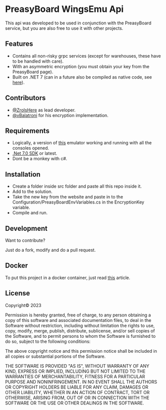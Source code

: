 # PreasyBoard WingsEmu Api

This api was developed to be used in conjunction with the PreasyBoard service, but you are also free to use it with other projects.

## Features

- Contains all non-risky grpc services (except for warehouses, these have to be handled with care).
- With an asymmetric encryption (you must obtain your key from the PreasyBoard page).
- Built on .NET 7 (can in a future also be compiled as native code, see [here][Net7Aot]).

## Contributors

- [@ZroIsHere][ZroUser] as lead developer.
- [@vBalatroni][BahlUser] for his encryption implementation.

## Requirements

- Logically, a version of [this][VanosillaDiscord] emulator working and running with all the consoles opened.
- [.Net 7.0 SDK][Net7SDK] or latest.
- Dont be a monkey with c#.

## Installation

- Create a folder inside src folder and paste all this repo inside it.
- Add to the solution.
- Take the new key from the website and paste in to the Configuration/PreasyBoardEnvVariables.cs in the EncryptionKey variable.
- Compile and run.

## Development

Want to contribute? 

Just do a fork, modify and do a pull request.

## Docker

To put this project in a docker container, just read [this][DockerArticle] article.

## License

Copyright© 2023

Permission is hereby granted, free of charge, to any person obtaining a copy of this software and associated documentation files, to deal in the Software without restriction, including without limitation the rights to use, copy, modify, merge, publish, distribute, sublicense, and/or sell copies of the Software, and to permit persons to whom the Software is furnished to do so, subject to the following conditions:

The above copyright notice and this permission notice shall be included in all copies or substantial portions of the Software.

THE SOFTWARE IS PROVIDED "AS IS", WITHOUT WARRANTY OF ANY KIND, EXPRESS OR IMPLIED, INCLUDING BUT NOT LIMITED TO THE WARRANTIES OF MERCHANTABILITY, FITNESS FOR A PARTICULAR PURPOSE AND NONINFRINGEMENT. IN NO EVENT SHALL THE AUTHORS OR COPYRIGHT HOLDERS BE LIABLE FOR ANY CLAIM, DAMAGES OR OTHER LIABILITY, WHETHER IN AN ACTION OF CONTRACT, TORT OR OTHERWISE, ARISING FROM, OUT OF OR IN CONNECTION WITH THE SOFTWARE OR THE USE OR OTHER DEALINGS IN THE SOFTWARE.

[//]: # (These are reference links used in the body of this note and get stripped out when the markdown processor does its job. There is no need to format nicely because it shouldn't be seen. Thanks SO - http://stackoverflow.com/questions/4823468/store-comments-in-markdown-syntax)

   [Net7SDK]: <https://dotnet.microsoft.com/en-us/download/dotnet/7.0>
   [DockerArticle]: <https://learn.microsoft.com/en-us/dotnet/core/docker/publish-as-container>
   [VanosillaDiscord]: <https://discord.gg/jDEMcvKRfc>
   [Net7Aot]: <https://learn.microsoft.com/en-us/dotnet/core/deploying/native-aot/>
   [BahlUser]: <https://github.com/vBalatroni>
   [ZroUser]: <https://github.com/ZroIsHere>
